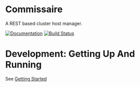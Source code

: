Commissaire
===========
A REST based cluster host manager.

[![Documentation](https://readthedocs.org/projects/commissaire/badge/?version=latest)](http://commissaire.readthedocs.org/) [![Build Status](https://travis-ci.org/projectatomic/commissaire.svg)](https://travis-ci.org/projectatomic/commissaire)


Development: Getting Up And Running
===================================
See [Getting Started](http://commissaire.readthedocs.org/en/latest/gettingstarted.html#development-manual)
